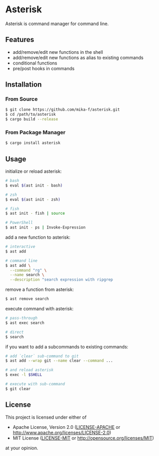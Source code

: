 # Asterisk

Asterisk is command manager for command line.

## Features

* add/remove/edit new functions in the shell
* add/remove/edit new functions as alias to existing commands
* conditional functions
* pre/post hooks in commands

## Installation

### From Source

```bash
$ git clone https://github.com/mika-f/asterisk.git
$ cd /path/to/asterisk
$ cargo build --release
```

### From Package Manager

```bash
$ cargo install asterisk
```


## Usage

initialize or reload asterisk:

```bash
# bash
$ eval $(ast init - bash)

# zsh
$ eval $(ast init - zsh)

# fish
$ ast init - fish | source

# PowerShell
$ ast init - ps | Invoke-Expression
```

add a new function to asterisk:

```bash
# interactive
$ ast add

# command line
$ ast add \
  --command "rg" \
  --name search \
  --description "search expression with ripgrep
```

remove a function from asterisk:

```bash
$ ast remove search
```

execute command with asterisk:

```bash
# pass-through
$ ast exec search

# direct
$ search
```

if you want to add a subcommands to existing commands:

```bash
# add `clear` sub-command to git
$ ast add --wrap git --name clear --command ...

# and reload asterisk
$ exec -l $SHELL

# execute with sub-command
$ git clear
```

## License


This project is licensed under either of

- Apache License, Version 2.0 ([LICENSE-APACHE](./LICENSE-APACHE) or http://www.apache.org/licenses/LICENSE-2.0)
- MIT License ([LICENSE-MIT](./LICENSE-MIT) or http://opensource.org/licenses/MIT)

at your opinion.
